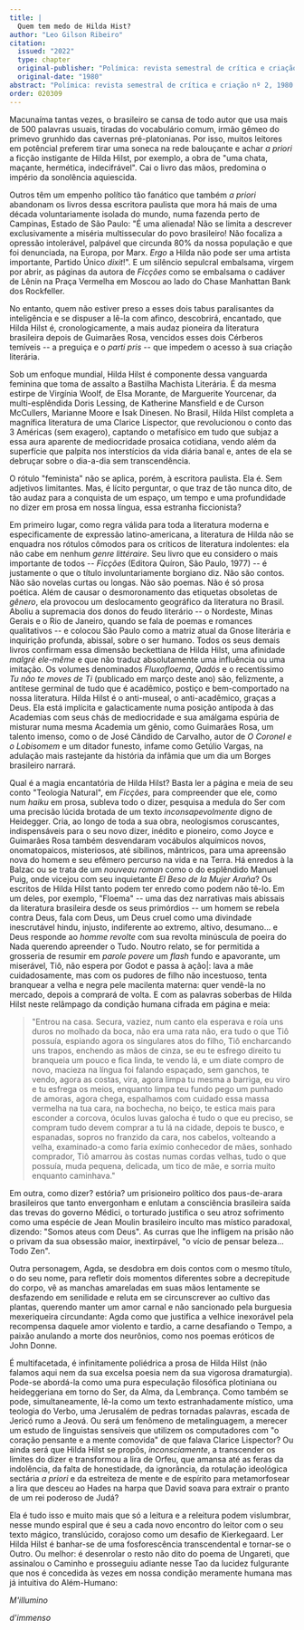 ```yaml
---
title: |
  Quem tem medo de Hilda Hist?
author: "Leo Gilson Ribeiro"
citation:
  issued: "2022"
  type: chapter
  original-publisher: "Polímica: revista semestral de crítica e criação nº 2"
  original-date: "1980"
abstract: "Polímica: revista semestral de crítica e criação nº 2, 1980. Aguardando revisão."
order: 020309
---
```


Macunaíma tantas vezes, o brasileiro se cansa de todo autor que usa mais de 500 palavras usuais, tiradas do vocabulário comum, irmão gêmeo do primevo grunhido das cavernas pré-platonianas. Por isso, muitos leitores em potêncial preferem tirar uma soneca na rede balouçante e achar *a priori* a ficção instigante de Hilda Hilst, por exemplo, a obra de "uma chata, maçante, hermética, indecifrável". Cai o livro das mãos, predomina o império da sonolência aquiescida.

Outros têm um empenho político tão fanático que também *a priori* abandonam os livros dessa escritora paulista que mora há mais de uma década voluntariamente isolada do mundo, numa fazenda perto de Campinas, Estado de São Paulo: "É uma alienada! Não se limita a descrever exclusivamente a miséria multissecular do povo brasileiro! Não focaliza a opressão intolerável, palpável que circunda 80% da nossa população e que foi denunciada, na Europa, por Marx. *Ergo* a Hilda não pode ser uma artista importante, Partido Único *dixit*!". E um silêncio sepulcral embalsama, virgem por abrir, as páginas da autora de *Ficções* como se embalsama o cadáver de Lênin na Praça Vermelha em Moscou ao lado do Chase Manhattan Bank dos Rockfeller.

No entanto, quem não estiver preso a esses dois tabus paralisantes da inteligência e se dispuser a lê-la com afinco, descobrirá, encantado, que Hilda Hilst é, cronologicamente, a mais audaz pioneira da literatura brasileira depois de Guimarães Rosa, vencidos esses dois Cérberos temíveis -- a preguiça e o *parti pris* -- que impedem o acesso à sua criação literária.

Sob um enfoque mundial, Hilda Hilst é componente dessa vanguarda feminina que toma de assalto a Bastilha Machista Literária. É da mesma estirpe de Virgínia Woolf, de Elsa Morante, de Marguerite Yourcenar, da multi-esplêndida Doris Lessing, de Katherine Mansfield e de Curson McCullers, Marianne Moore e Isak Dinesen. No Brasil, Hilda Hilst completa a magnífica literatura de uma Clarice Lispector, que revolucionou o conto das 3 Américas (sem exagero), captando o metafísico em tudo que subjaz a essa aura aparente de mediocridade prosaica cotidiana, vendo além da superfície que palpita nos interstícios da vida diária banal e, antes de ela se debruçar sobre o dia-a-dia sem transcendência.

O rótulo "feminista" não se aplica, porém, à escritora paulista. Ela é. Sem adjetivos limitantes. Mas, é lícito perguntar, o que traz de tão nunca dito, de tão audaz para a conquista de um espaço, um tempo e uma profundidade no dizer em prosa em nossa língua, essa estranha ficcionista?

Em primeiro lugar, como regra válida para toda a literatura moderna e especificamente de expressão latino-americana, a literatura de Hilda não se enquadra nos rótulos cômodos para os críticos de literatura indolentes: ela não cabe em nenhum *genre littéraire*. Seu livro que eu considero o mais importante de todos -- *Ficções* (Editora Quíron, São Paulo, 1977) -- é justamente o que o título involuntariamente borgiano diz. Não são contos. Não são novelas curtas ou longas. Não são poemas. Não é só prosa poética. Além de causar o desmoronamento das etiquetas obsoletas de *gênero*, ela provocou um deslocamento geográfico da literatura no Brasil. Aboliu a supremacia dos donos do feudo literário -- o Nordeste, Minas Gerais e o Rio de Janeiro, quando se fala de poemas e romances qualitativos -- e colocou São Paulo como a matriz atual da Gnose literária e inquirição profunda, abissal, sobre o ser humano. Todos os seus demais livros confirmam essa dimensão beckettiana de Hilda Hilst, uma afinidade *malgré ele-même* e que não traduz absolutamente uma influência ou uma imitação. Os volumes denominados *Fluxofloema*, *Qadós* e o recentíssimo *Tu não te moves de Ti* (publicado em março deste ano) são, felizmente, a antítese germinal de tudo que é acadêmico, postiço e bem-comportado na nossa literatura. Hilda Hilst é o anti-museal, o anti-acadêmico, graças a Deus. Ela está implícita e galacticamente numa posição antípoda à das Academias com seus chás de mediocridade e sua amálgama espúria de misturar numa mesma Academia um gênio, como Guimarães Rosa, um talento imenso, como o de José Cândido de Carvalho, autor de *O Coronel e o Lobisomem* e um ditador funesto, infame como Getúlio Vargas, na adulação mais rastejante da história da infâmia que um dia um Borges brasileiro narrará.

Qual é a magia encantatória de Hilda Hilst? Basta ler a página e meia de seu conto "Teologia Natural", em *Ficções*, para compreender que ele, como num *haiku* em prosa, subleva todo o dizer, pesquisa a medula do Ser com uma precisão lúcida brotada de um texto *inconsapevolmente* digno de Heidegger. Cria, ao longo de toda a sua obra, neologismos coruscantes, indispensáveis para o seu novo dizer, inédito e pioneiro, como Joyce e Guimarães Rosa também desvendaram vocábulos alquímicos novos, onomatopaicos, misteriosos, até sibilinos, mântricos, para uma apreensão nova do homem e seu efêmero percurso na vida e na Terra. Há enredos à la Balzac ou se trata de um *nouveau roman* como o do esplêndido Manuel Puig, onde vicejou com seu inquietante *El Beso de la Mujer Araña*? Os escritos de Hilda Hilst tanto podem ter enredo como podem não tê-lo. Em um deles, por exemplo, "Floema" -- uma das dez narrativas mais abissais da literatura brasileira desde os seus primórdios -- um homem se rebela contra Deus, fala com Deus, um Deus cruel como uma divindade inescrutável hindu, injusto, indiferente ao extremo, altivo, desumano... e Deus responde ao *homme revolte* com sua revolta minúscula de poeira do Nada querendo apreender o Tudo. Noutro relato, se for permitida a grosseria de resumir em *parole povere* um *flash* fundo e apavorante, um miserável, Tiô, não espera por Godot e passa à ação|: lava a mãe cuidadosamente, mas com os pudores de filho não incestuoso, tenta branquear a velha e negra pele macilenta materna: quer vendê-la no mercado, depois a comprará de volta. E com as palavras soberbas de Hilda Hilst neste relâmpago da condição humana cifrada em página e meia:

> "Entrou na casa. Secura, vaziez, num canto ela esperava e roía uns duros no molhado da boca, não era uma rata não, era tudo o que Tiô possuía, espiando agora os singulares atos do filho, Tiô encharcando uns trapos, enchendo as mãos de cinza, se eu te esfrego direito tu branqueia um pouco e fica linda, te vendo lá, e um diate compro de novo, macieza na língua foi falando espaçado, sem ganchos, te vendo, agora as costas, vira, agora limpa tu mesma a barriga, eu viro e tu esfrega os meios, enquanto limpa teu fundo pego um punhado de amoras, agora chega, espalhamos com cuidado essa massa vermelha na tua cara, na bochecha, no beiço, te estica mais para esconder a corcova, óculos luvas galocha é tudo o que eu preciso, se compram tudo devem comprar a tu lá na cidade, depois te busco, e espanadas, sopros no franzido da cara, nos cabelos, volteando a velha, examinado-a como faria exímio conhecedor de mães, sonhado comprador, Tiô amarrou às costas numas cordas velhas, tudo o que possuía, muda pequena, delicada, um tico de mãe, e sorria muito enquanto caminhava."

Em outra, como dizer? estória? um prisioneiro político dos paus-de-arara brasileiros que tanto envergonham e enlutam a consciência brasileira saída das trevas do governo Médici, o torturado justifica o seu atroz sofrimento como uma espécie de Jean Moulin brasileiro inculto mas místico paradoxal, dizendo: "Somos ateus com Deus". As curras que lhe infligem na prisão não o privam da sua obsessão maior, inextirpável, "o vício de pensar beleza... Todo Zen".

Outra personagem, Agda, se desdobra em dois contos com o mesmo título, o do seu nome, para refletir dois momentos diferentes sobre a decrepitude do corpo, vê as manchas amareladas em suas mãos lentamente se desfazendo em senilidade e reluta em se circunscrever ao cultivo das plantas, querendo manter um amor carnal e não sancionado pela burguesia mexeriqueira circundante: Agda como que justifica a velhice inexorável pela recompensa daquele amor violento e tardio, a carne desafiando o Tempo, a paixão anulando a morte dos neurônios, como nos poemas eróticos de John Donne.

É multifacetada, é infinitamente poliédrica a prosa de Hilda Hilst (não falamos aqui nem da sua excelsa poesia nem da sua vigorosa dramaturgia). Pode-se abordá-la como uma pura especulação filosófica plotiniana ou heideggeriana em torno do Ser, da Alma, da Lembrança. Como também se pode, simultaneamente, lê-la como um texto estranhadamente místico, uma teologia do Verbo, uma Jerusalém de pedras tornadas palavras, escada de Jericó rumo a Jeová. Ou será um fenômeno de metalinguagem, a merecer um estudo de linguistas sensíveis que utilizem os computadores com "o coração pensante e a mente comovida" de que falava Clarice Lispector? Ou ainda será que Hilda Hilst se propôs, *inconsciamente*, a transcender os limites do dizer e transformou a lira de Orfeu, que amansa até as feras da indolência, da falta de honestidade, da ignorância, da rotulação ideológica sectária *a priori* e da estreiteza de mente e de espírito para metamorfosear a lira que desceu ao Hades na harpa que David soava para extrair o pranto de um rei poderoso de Judá?

Ela é tudo isso e muito mais que só a leitura e a releitura podem vislumbrar, nesse mundo espiral que é seu a cada novo encontro do leitor com o seu texto mágico, translúcido, corajoso como um desafio de Kierkegaard. Ler Hilda Hilst é banhar-se de uma fosforescência transcendental e tornar-se o Outro. Ou melhor: é desenrolar o resto não dito do poema de Ungareti, que assinalou o Caminho e prosseguiu adiante nesse Tao da lucidez fulgurante que nos é concedida às vezes em nossa condição meramente humana mas já intuitiva do Além-Humano:

*M'illumino*

*d'immenso*



